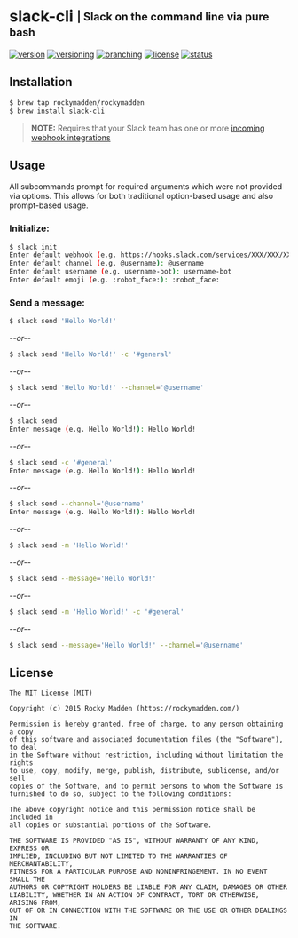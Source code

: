 # slack-cli <sub><sup>| Slack on the command line via pure bash</sup></sub>
[![version](http://img.shields.io/badge/version-v0.1.0-blue.svg)](https://github.com/rockymadden/slack-cli/releases)
[![versioning](http://img.shields.io/badge/versioning-semver-blue.svg)](http://semver.org/)
[![branching](http://img.shields.io/badge/branching-github%20flow-blue.svg)](https://guides.github.com/introduction/flow/)
[![license](http://img.shields.io/badge/license-mit-blue.svg)](https://opensource.org/licenses/MIT)
[![status](http://img.shields.io/badge/status-working-brightgreen.svg)](#)

## Installation
```bash
$ brew tap rockymadden/rockymadden
$ brew install slack-cli
```
> __NOTE:__ Requires that your Slack team has one or more
[incoming webhook integrations](https://api.slack.com/incoming-webhooks)

## Usage

All subcommands prompt for required arguments which were not provided via options. This allows for
both traditional option-based usage and also prompt-based usage.

### Initialize:

```bash
$ slack init
Enter default webhook (e.g. https://hooks.slack.com/services/XXX/XXX/XXX): https://hooks.slack.com/services/XXX/XXX/XXX
Enter default channel (e.g. @username): @username
Enter default username (e.g. username-bot): username-bot
Enter default emoji (e.g. :robot_face:): :robot_face:
```

### Send a message:

```bash
$ slack send 'Hello World!'
```

_--or--_

```bash
$ slack send 'Hello World!' -c '#general'
```

_--or--_

```bash
$ slack send 'Hello World!' --channel='@username'
```

_--or--_

```bash
$ slack send
Enter message (e.g. Hello World!): Hello World!
```

_--or--_

```bash
$ slack send -c '#general'
Enter message (e.g. Hello World!): Hello World!
```

_--or--_

```bash
$ slack send --channel='@username'
Enter message (e.g. Hello World!): Hello World!
```

_--or--_

```bash
$ slack send -m 'Hello World!'
```

_--or--_

```bash
$ slack send --message='Hello World!'
```

_--or--_

```bash
$ slack send -m 'Hello World!' -c '#general'
```

_--or--_

```bash
$ slack send --message='Hello World!' --channel='@username'
```

## License
```
The MIT License (MIT)

Copyright (c) 2015 Rocky Madden (https://rockymadden.com/)

Permission is hereby granted, free of charge, to any person obtaining a copy
of this software and associated documentation files (the "Software"), to deal
in the Software without restriction, including without limitation the rights
to use, copy, modify, merge, publish, distribute, sublicense, and/or sell
copies of the Software, and to permit persons to whom the Software is
furnished to do so, subject to the following conditions:

The above copyright notice and this permission notice shall be included in
all copies or substantial portions of the Software.

THE SOFTWARE IS PROVIDED "AS IS", WITHOUT WARRANTY OF ANY KIND, EXPRESS OR
IMPLIED, INCLUDING BUT NOT LIMITED TO THE WARRANTIES OF MERCHANTABILITY,
FITNESS FOR A PARTICULAR PURPOSE AND NONINFRINGEMENT. IN NO EVENT SHALL THE
AUTHORS OR COPYRIGHT HOLDERS BE LIABLE FOR ANY CLAIM, DAMAGES OR OTHER
LIABILITY, WHETHER IN AN ACTION OF CONTRACT, TORT OR OTHERWISE, ARISING FROM,
OUT OF OR IN CONNECTION WITH THE SOFTWARE OR THE USE OR OTHER DEALINGS IN
THE SOFTWARE.
```
